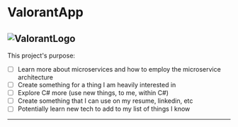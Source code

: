 # ValorantApp
![ValorantLogo](https://d1lss44hh2trtw.cloudfront.net/assets/article/2020/03/03/valorant-release-date-for-pc_feature.jpg)
---
This project's purpose:
- [ ] Learn more about microservices and how to employ the microservice architecture
- [ ] Create something for a thing I am heavily interested in
- [ ] Explore C# more (use new things, to me, within C#)
- [ ] Create something that I can use on my resume, linkedin, etc
- [ ] Potentially learn new tech to add to my list of things I know

---
